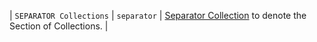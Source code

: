 | `SEPARATOR Collections` | `separator` | [Separator Collection](./../../defaults/separators.md) to denote the Section of Collections. |